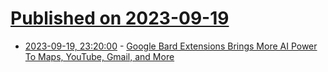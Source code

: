 # [Published on 2023-09-19](index.md)

* [2023-09-19, 23:20:00](https://tech.slashdot.org/story/23/09/19/2122236/google-bard-extensions-brings-more-ai-power-to-maps-youtube-gmail-and-more?utm_source=rss1.0mainlinkanon&utm_medium=feed) - [Google Bard Extensions Brings More AI Power To Maps, YouTube, Gmail, and More](https://tech.slashdot.org/story/23/09/19/2122236/google-bard-extensions-brings-more-ai-power-to-maps-youtube-gmail-and-more?utm_source=rss1.0mainlinkanon&utm_medium=feed)
